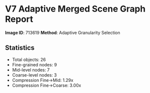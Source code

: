 # V7 Adaptive Merged Scene Graph Report

**Image ID**: 713619
**Method**: Adaptive Granularity Selection

## Statistics

- Total objects: 26
- Fine-grained nodes: 9
- Mid-level nodes: 7
- Coarse-level nodes: 3
- Compression Fine→Mid: 1.29x
- Compression Fine→Coarse: 3.00x
